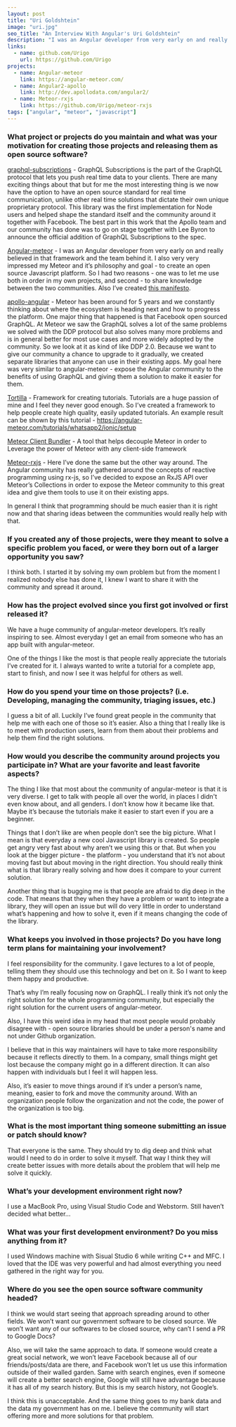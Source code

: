 ```yaml
---
layout: post
title: "Uri Goldshtein"
image: "uri.jpg"
seo_title: "An Interview With Angular's Uri Goldshtein"
description: "I was an Angular developer from very early on and really believed in that framework and the team behind it."
links:
  - name: github.com/Urigo
    url: https://github.com/Urigo
projects:
  - name: Angular-meteor
    link: https://angular-meteor.com/
  - name: Angular2-apollo
    link: http://dev.apollodata.com/angular2/
  - name: Meteor-rxjs
    link: https://github.com/Urigo/meteor-rxjs
tags: ["angular", "meteor", "javascript"]
---
```


### What project or projects do you maintain and what was your motivation for creating those projects and releasing them as open source software?

[graphql-subscriptions](https://github.com/apollographql/graphql-subscriptions) - GraphQL Subscriptions is the part of the GraphQL protocol that lets you push real time data to your clients. There are many exciting things about that but for me the most interesting thing is we now have the option to have an open source standard for real time communication, unlike other real time solutions that dictate their own unique proprietary protocol. This library was the first implementation for Node users and helped shape the standard itself and the community around it together with Facebook. The best part in this work that the Apollo team and our community has done was to go on stage together with Lee Byron to announce the official addition of GraphQL Subscriptions to the spec.

[Angular-meteor](https://angular-meteor.com/) - I was an Angular developer from very early on and really believed in that framework and the team behind it.  I also very very impressed my Meteor and it’s philosophy and goal - to create an open source Javascript platform.  So I had two reasons - one was to let me use both in order in my own projects, and second - to share knowledge between the two communities.  Also I’ve created [this manifesto](https://angular-meteor.com/manifesto).

[apollo-angular](https://github.com/apollographql/apollo-angular) - Meteor has been around for 5 years and we constantly thinking about where the ecosystem is heading next and how to progress the platform.  One major thing that happened is that Facebook open sourced GraphQL. At Meteor we saw the GraphQL solves a lot of the same problems we solved with the DDP protocol but also solves many more problems and is in general better for most use cases and more widely adopted by the community.  So we look at it as kind of like DDP 2.0.  Because we want to give our community a chance to upgrade to it gradually, we created separate libraries that anyone can use in their existing apps. My goal here was very similar to angular-meteor - expose the Angular community to the benefits of using GraphQL and giving them a solution to make it easier for them.

[Tortilla](https://github.com/Urigo/tortilla) - Framework for creating tutorials.  Tutorials are a huge passion of mine and I feel they never good enough. So I’ve created a framework to help people create high quality, easily updated tutorials. An example result can be shown by this tutorial - https://angular-meteor.com/tutorials/whatsapp2/ionic/setup

[Meteor Client Bundler](https://github.com/Urigo/meteor-client-bundler) - A tool that helps decouple Meteor in order to Leverage the power of Meteor with any client-side framework

[Meteor-rxjs](https://github.com/Urigo/meteor-rxjs) - Here I’ve done the same but the other way around. The Angular community has really gathered around the concepts of reactive programming using rx-js, so I’ve decided to expose an RxJS API over Meteor’s Collections in order to expose the Meteor community to this great idea and give them tools to use it on their existing apps.

In general I think that programming should be much easier than it is right now and that sharing ideas between the communities would really help with that.


### If you created any of those projects, were they meant to solve a specific problem you faced, or were they born out of a larger opportunity you saw?

I think both. I started it by solving my own problem but from the moment I
realized nobody else has done it, I knew I want to share it with the community
and spread it around.

### How has the project evolved since you first got involved or first released it?

We have a huge community of angular-meteor developers. It’s really inspiring to
see. Almost everyday I get an email from someone who has an app built with
angular-meteor.

One of the things I like the most is that people really appreciate the tutorials
I’ve created for it. I always wanted to write a tutorial for a complete app,
start to finish, and now  I see it was helpful for others as well.

### How do you spend your time on those projects? (i.e. Developing, managing the community, triaging issues, etc.)

I guess a bit of all.  Luckily I’ve found great people in the community that
help me with each one of those so it’s easier. Also a thing that I really like
is to meet with production users, learn from them about their problems and help
them find the right solutions.

### How would you describe the community around projects you participate in? What are your favorite and least favorite aspects?

The thing I like that most about the community of angular-meteor is that it is
very diverse. I get to talk with people all over the world, in places I didn't
even know about, and all genders. I don’t know how it became like that. Maybe
it’s because the tutorials make it easier to start even if you are a beginner.

Things that I don’t like are when people don’t see the big picture. What I mean
is that everyday a new cool Javascript library is created.  So people get angry
very fast about why aren’t we using this or that. But when you look at the
bigger picture - the platform - you understand that it’s not about moving fast
but about moving in the right direction. You should really think what is that
library really solving and how does it compare to your current solution.

Another thing that is bugging me is that people are afraid to dig deep in the
code. That means that they when they have a problem or want to integrate a
library, they will open an issue but will do very little in order to understand
what’s happening and how to solve it, even if it means changing the code of the
library.

### What keeps you involved in those projects? Do you have long term plans for maintaining your involvement?

I feel responsibility for the community.  I gave lectures to a lot of people, telling them they should use this technology and bet on it.  So I want to keep them happy and productive.

That’s why I’m really focusing now on GraphQL.  I really think it’s not only the right solution for the whole programming community, but especially the right solution for the current users of angular-meteor.

Also, I have this weird idea in my head that most people would probably disagree with - open source libraries should be under a person's name and not under Github organization.

I believe that in this way maintainers will have to take more responsibility because it reflects directly to them.  In a company, small things might get lost because the company might go in a different direction. It can also happen with individuals but I feel it will happen less.

Also, it’s easier to move things around if it’s under a person’s name, meaning, easier to fork and move the community around.  With an organization people follow the organization and not the code, the power of the organization is too big.


### What is the most important thing someone submitting an issue or patch should know?

That everyone is the same.  They should try to dig deep and think what would I
need to do in order to solve it myself. That way I think they will create better
issues with more details about the problem that will help me solve it quickly.

### What’s your development environment right now?

I use a MacBook Pro, using Visual Studio Code and Webstorm. Still haven’t
decided what better…

### What was your first development environment? Do you miss anything from it?

I used Windows machine with Sisual Studio 6 while writing C++ and MFC. I loved
that the IDE was very powerful and had almost everything you need gathered in
the right way for you.

### Where do you see the open source software community headed?

I think we would start seeing that approach spreading around to other fields. We
won’t want our government software to be closed source. We won’t want any of our
softwares to be closed source, why can’t I send a PR to Google Docs?

Also, we will take the same approach to data. If someone would create a great
social network, we won’t leave Facebook because all of our friends/posts/data
are there, and Facebook won’t let us use this information outside of their
walled garden.  Same with search engines, even if someone will create a better
search engine, Google will still have advantage because it has all of my search
history. But this is my search history, not Google’s.

I think this is unacceptable. And the same thing goes to my bank data and the
data my government has on me. I believe the community will start offering more
and more solutions for that problem.
